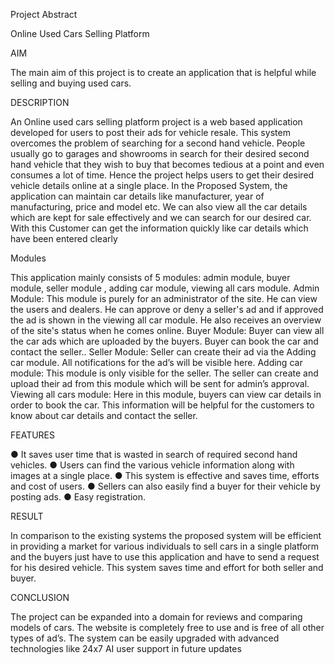 Project Abstract

Online Used Cars Selling Platform


AIM

The main aim of this project is to create an application that is helpful while selling and buying
used cars.

DESCRIPTION

An Online used cars selling platform project is a web based application developed for users to
post their ads for vehicle resale. This system overcomes the problem of searching for a second
hand vehicle. People usually go to garages and showrooms in search for their desired second
hand vehicle that they wish to buy that becomes tedious at a point and even consumes a lot of
time. Hence the project helps users to get their desired vehicle details online at a single place.
In the Proposed System, the application can maintain car details like manufacturer, year of
manufacturing, price and model etc. We can also view all the car details which are kept for sale
effectively and we can search for our desired car. With this Customer can get the information
quickly like car details which have been entered clearly

Modules

This application mainly consists of 5 modules: admin module, buyer module, seller module ,
adding car module, viewing all cars module.
Admin Module:
This module is purely for an administrator of the site. He can view the users
and dealers. He can approve or deny a seller's ad and if approved the ad is shown in the viewing
all car module. He also receives an overview of the site's status when he comes online.
Buyer Module: 
Buyer can view all the car ads which are uploaded by the buyers. Buyer can
book the car and contact the seller..
Seller Module: 
Seller can create their ad via the Adding car module. All notifications for the
ad’s will be visible here.
Adding car module: 
This module is only visible for the seller. The seller can create and
upload their ad from this module which will be sent for admin’s approval.
Viewing all cars module: Here in this module, buyers can view car details in order to book
the car. This information will be helpful for the customers to know about car details and contact
the seller.

FEATURES

● It saves user time that is wasted in search of required second hand vehicles.
● Users can find the various vehicle information along with images at a single place.
● This system is effective and saves time, efforts and cost of users.
● Sellers can also easily find a buyer for their vehicle by posting ads.
● Easy registration.

RESULT

In comparison to the existing systems the proposed system will be efficient in providing a market
for various individuals to sell cars in a single platform and the buyers just have to use this
application and have to send a request for his desired vehicle. This system saves time and effort
for both seller and buyer. 

CONCLUSION

The project can be expanded into a domain for reviews and comparing models of cars. The
website is completely free to use and is free of all other types of ad’s. The system can be easily
upgraded with advanced technologies like 24x7 AI user support in future updates
